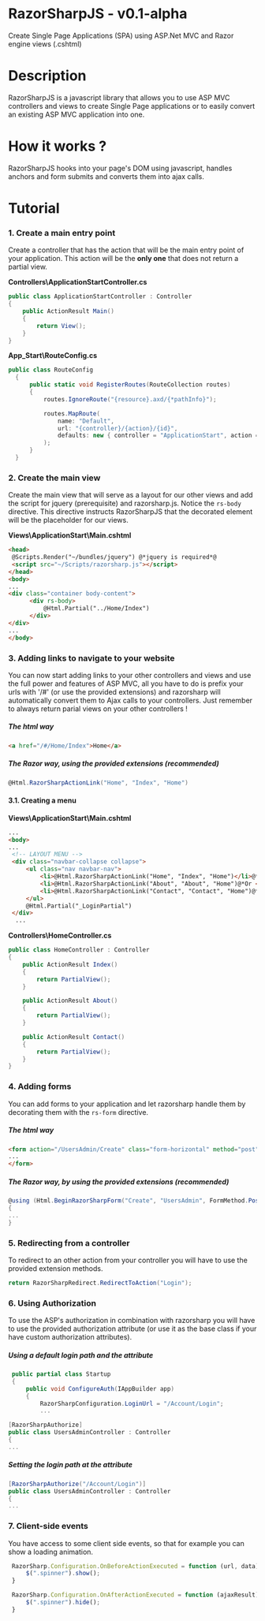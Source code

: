 # RazorSharpJS - v0.1-alpha
Create Single Page Applications (SPA) using ASP.Net MVC and Razor engine views (.cshtml)

# Description
RazorSharpJS is a javascript library that allows you to use ASP MVC controllers and views to create Single Page applications or to easily convert an existing ASP MVC application into one.

# How it works ?
RazorSharpJS hooks into your page's DOM using javascript, handles anchors and form submits and converts them into ajax calls.

# Tutorial
### 1. Create a main entry point
Create a controller that has the action that will be the main entry point of your application. This action will be the **only one** that does not return a partial view.


  **Controllers\ApplicationStartController.cs**
  ```C#
  public class ApplicationStartController : Controller
  {
      public ActionResult Main()
      {
          return View();
      }
  }
  ```
  **App_Start\RouteConfig.cs**
  ```C#
  public class RouteConfig
    {
        public static void RegisterRoutes(RouteCollection routes)
        {
            routes.IgnoreRoute("{resource}.axd/{*pathInfo}");

            routes.MapRoute(
                name: "Default",
                url: "{controller}/{action}/{id}",
                defaults: new { controller = "ApplicationStart", action = "Main", id = UrlParameter.Optional }
            );
        }
    }
  ```
### 2. Create the main view 
Create the main view that will serve as a layout for our other views and add the script for jquery (prerequisite) and razorsharp.js. Notice the `rs-body` directive. This directive instructs RazorSharpJS that the decorated element will be the placeholder for our views.


  **Views\ApplicationStart\Main.cshtml**
  ``` html
  <head>
   @Scripts.Render("~/bundles/jquery") @*jquery is required*@
   <script src="~/Scripts/razorsharp.js"></script>
  </head>
  <body>
  ...
  <div class="container body-content">
        <div rs-body>
            @Html.Partial("../Home/Index")
        </div>
  </div>
  ...
  </body>
 ```
### 3. Adding links to navigate to your website
You can now start adding links to your other controllers and views and use the full power and features of ASP MVC, all you have to do is prefix your urls with '/#' (or use the provided extensions) and razorsharp will automatically convert them to Ajax calls to your controllers. Just remember to always return parial views on your other controllers !
 
 
##### The html way
``` html
<a href="/#/Home/Index">Home</a>
```
##### The Razor way, using the provided extensions (recommended)
``` c#
@Html.RazorSharpActionLink("Home", "Index", "Home")
```

####  3.1. Creating a menu

 **Views\ApplicationStart\Main.cshtml**
 ``` html
 ...
 <body>
 ...
  <!-- LAYOUT MENU -->
  <div class="navbar-collapse collapse">
      <ul class="nav navbar-nav">
          <li>@Html.RazorSharpActionLink("Home", "Index", "Home")</li>@*Or <a href="/#/Home/Index">Home</a>*@
          <li>@Html.RazorSharpActionLink("About", "About", "Home")@*Or <a href="/#/Home/About">About</a>*@</li>
          <li>@Html.RazorSharpActionLink("Contact", "Contact", "Home")@*Or <a href="/#/Home/Contact">Contact</a>*@</li>
      </ul>
      @Html.Partial("_LoginPartial")
  </div>
   ...
 ```
 
 
 **Controllers\HomeController.cs**
 ``` c#
 public class HomeController : Controller
 {
     public ActionResult Index()
     {
         return PartialView();
     }

     public ActionResult About()
     {
         return PartialView();
     }

     public ActionResult Contact()
     {
         return PartialView();
     }
 }
 ```
### 4. Adding forms
You can add forms to your application and let razorsharp handle them by decorating them with the `rs-form` directive.

##### The html way
``` html
<form action="/UsersAdmin/Create" class="form-horizontal" method="post" role="form" rs-form>
...
</form>
```
##### The Razor way, by using the provided extensions (recommended)
``` c#
@using (Html.BeginRazorSharpForm("Create", "UsersAdmin", FormMethod.Post, new { @class = "form-horizontal", role = "form" }))
{
...
}
```
### 5. Redirecting from a controller
To redirect to an other action from your controller you will have to use the provided extension methods. 
``` c#
return RazorSharpRedirect.RedirectToAction("Login");
```

### 6. Using Authorization
To use the ASP's authorization in combination with razorsharp you will have to use the provided authorization attribute (or use it as the base class if your have custom authorization attributes).


##### Using a default login path and the attribute
``` c#
 public partial class Startup
 {
     public void ConfigureAuth(IAppBuilder app)
     {
         RazorSharpConfiguration.LoginUrl = "/Account/Login";
         ...
```

``` c#
[RazorSharpAuthorize]
public class UsersAdminController : Controller
{
...
```

##### Setting the login path at the attribute
``` c#
[RazorSharpAuthorize("/Account/Login")]
public class UsersAdminController : Controller
{
...
```

### 7. Client-side events
You have access to some client side events, so that for example you can show a loading animation.

``` js
 RazorSharp.Configuration.OnBeforeActionExecuted = function (url, data) {
     $(".spinner").show();
 }

 RazorSharp.Configuration.OnAfterActionExecuted = function (ajaxResult) {
     $(".spinner").hide();
 }
 ```
